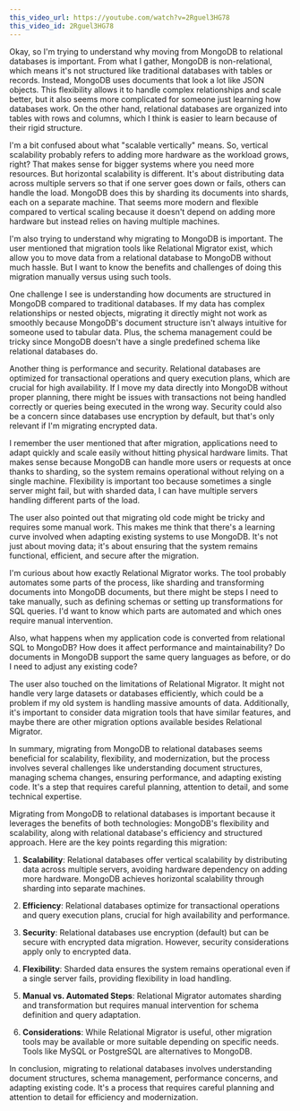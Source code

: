 ```yaml
---
this_video_url: https://youtube.com/watch?v=2Rguel3HG78
this_video_id: 2Rguel3HG78
---
```

<think>
Okay, so I'm trying to understand why moving from MongoDB to relational databases is important. From what I gather, MongoDB is non-relational, which means it's not structured like traditional databases with tables or records. Instead, MongoDB uses documents that look a lot like JSON objects. This flexibility allows it to handle complex relationships and scale better, but it also seems more complicated for someone just learning how databases work. On the other hand, relational databases are organized into tables with rows and columns, which I think is easier to learn because of their rigid structure.

I'm a bit confused about what "scalable vertically" means. So, vertical scalability probably refers to adding more hardware as the workload grows, right? That makes sense for bigger systems where you need more resources. But horizontal scalability is different. It's about distributing data across multiple servers so that if one server goes down or fails, others can handle the load. MongoDB does this by sharding its documents into shards, each on a separate machine. That seems more modern and flexible compared to vertical scaling because it doesn't depend on adding more hardware but instead relies on having multiple machines.

I'm also trying to understand why migrating to MongoDB is important. The user mentioned that migration tools like Relational Migrator exist, which allow you to move data from a relational database to MongoDB without much hassle. But I want to know the benefits and challenges of doing this migration manually versus using such tools.

One challenge I see is understanding how documents are structured in MongoDB compared to traditional databases. If my data has complex relationships or nested objects, migrating it directly might not work as smoothly because MongoDB's document structure isn't always intuitive for someone used to tabular data. Plus, the schema management could be tricky since MongoDB doesn't have a single predefined schema like relational databases do.

Another thing is performance and security. Relational databases are optimized for transactional operations and query execution plans, which are crucial for high availability. If I move my data directly into MongoDB without proper planning, there might be issues with transactions not being handled correctly or queries being executed in the wrong way. Security could also be a concern since databases use encryption by default, but that's only relevant if I'm migrating encrypted data.

I remember the user mentioned that after migration, applications need to adapt quickly and scale easily without hitting physical hardware limits. That makes sense because MongoDB can handle more users or requests at once thanks to sharding, so the system remains operational without relying on a single machine. Flexibility is important too because sometimes a single server might fail, but with sharded data, I can have multiple servers handling different parts of the load.

The user also pointed out that migrating old code might be tricky and requires some manual work. This makes me think that there's a learning curve involved when adapting existing systems to use MongoDB. It's not just about moving data; it's about ensuring that the system remains functional, efficient, and secure after the migration.

I'm curious about how exactly Relational Migrator works. The tool probably automates some parts of the process, like sharding and transforming documents into MongoDB documents, but there might be steps I need to take manually, such as defining schemas or setting up transformations for SQL queries. I'd want to know which parts are automated and which ones require manual intervention.

Also, what happens when my application code is converted from relational SQL to MongoDB? How does it affect performance and maintainability? Do documents in MongoDB support the same query languages as before, or do I need to adjust any existing code?

The user also touched on the limitations of Relational Migrator. It might not handle very large datasets or databases efficiently, which could be a problem if my old system is handling massive amounts of data. Additionally, it's important to consider data migration tools that have similar features, and maybe there are other migration options available besides Relational Migrator.

In summary, migrating from MongoDB to relational databases seems beneficial for scalability, flexibility, and modernization, but the process involves several challenges like understanding document structures, managing schema changes, ensuring performance, and adapting existing code. It's a step that requires careful planning, attention to detail, and some technical expertise.
</think>

Migrating from MongoDB to relational databases is important because it leverages the benefits of both technologies: MongoDB's flexibility and scalability, along with relational database's efficiency and structured approach. Here are the key points regarding this migration:

1. **Scalability**: Relational databases offer vertical scalability by distributing data across multiple servers, avoiding hardware dependency on adding more hardware. MongoDB achieves horizontal scalability through sharding into separate machines.

2. **Efficiency**: Relational databases optimize for transactional operations and query execution plans, crucial for high availability and performance.

3. **Security**: Relational databases use encryption (default) but can be secure with encrypted data migration. However, security considerations apply only to encrypted data.

4. **Flexibility**: Sharded data ensures the system remains operational even if a single server fails, providing flexibility in load handling.

5. **Manual vs. Automated Steps**: Relational Migrator automates sharding and transformation but requires manual intervention for schema definition and query adaptation.

6. **Considerations**: While Relational Migrator is useful, other migration tools may be available or more suitable depending on specific needs. Tools like MySQL or PostgreSQL are alternatives to MongoDB.

In conclusion, migrating to relational databases involves understanding document structures, schema management, performance concerns, and adapting existing code. It's a process that requires careful planning and attention to detail for efficiency and modernization.
